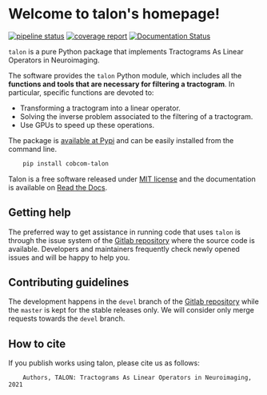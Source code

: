 Welcome to talon's homepage!
=================================
[![pipeline status](https://gitlab.inria.fr/cobcom/talon/badges/master/pipeline.svg)](https://gitlab.inria.fr/cobcom/talon/-/commits/master) 
[![coverage report](https://gitlab.inria.fr/cobcom/talon/badges/master/coverage.svg)](https://gitlab.inria.fr/cobcom/talon/-/commits/master) 
[![Documentation Status](https://readthedocs.org/projects/cobcom-talon/badge/?version=latest)](https://cobcom-talon.readthedocs.io/en/latest/?badge=latest)
  
`talon` is a pure Python package that implements Tractograms As Linear
Operators in Neuroimaging.

The software provides the ``talon`` Python module, which includes all the
**functions and tools that are necessary for filtering a tractogram**.
In particular, specific functions are devoted to:

* Transforming a tractogram into a linear operator.
* Solving the inverse problem associated to the filtering of a tractogram.
* Use GPUs to speed up these operations.

The package is [available at Pypi](https://pypi.org/project/cobcom-talon/)
and can be easily installed from the command line.
```bash
    pip install cobcom-talon
```
Talon is a free software released under [MIT license](LICENSE) and the 
documentation is available on 
[Read the Docs](https://cobcom-talon.readthedocs.io/).


Getting help
------------
The preferred way to get assistance in running code that uses ``talon`` is
through the issue system of the
[Gitlab repository](https://gitlab.inria.fr/cobcom/talon) where the source
code is available.
Developers and maintainers frequently check newly opened issues and will be
happy to help you.


Contributing guidelines
-----------------------
The development happens in the ``devel`` branch of the
[Gitlab repository](https://gitlab.inria.fr/cobcom/talon) while the
``master`` is kept for the stable releases only.
We will consider only merge requests towards the ``devel`` branch.


How to cite
-----------
If you publish works using talon, please cite us as follows:

```
    Authors, TALON: Tractograms As Linear Operators in Neuroimaging, 2021
```
